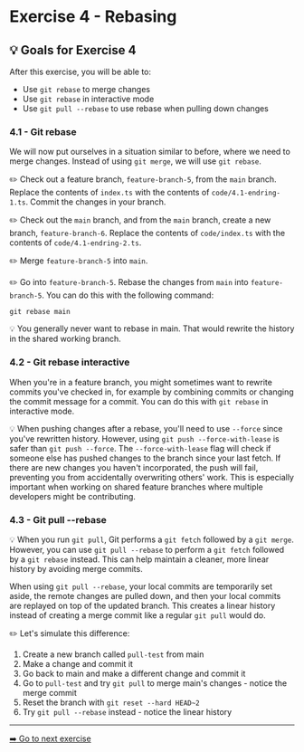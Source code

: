 # Exercise 4 - Rebasing

## :bulb: Goals for Exercise 4

After this exercise, you will be able to:

- Use `git rebase` to merge changes
- Use `git rebase` in interactive mode
- Use `git pull --rebase` to use rebase when pulling down changes

### 4.1 - Git rebase

We will now put ourselves in a situation similar to before, where we need to merge changes. Instead of using `git merge`, we will use `git rebase`.

:pencil2: Check out a feature branch, `feature-branch-5`, from the `main` branch. Replace the contents of `index.ts` with the contents of `code/4.1-endring-1.ts`. Commit the changes in your branch.

:pencil2: Check out the `main` branch, and from the `main` branch, create a new branch, `feature-branch-6`. Replace the contents of `code/index.ts` with the contents of `code/4.1-endring-2.ts`.

:pencil2: Merge `feature-branch-5` into `main`.

:pencil2: Go into `feature-branch-5`. Rebase the changes from `main` into `feature-branch-5`. You can do this with the following command:

```
git rebase main
```

:bulb: You generally never want to rebase in main. That would rewrite the history in the shared working branch.

### 4.2 - Git rebase interactive

When you're in a feature branch, you might sometimes want to rewrite commits you've checked in, for example by combining commits or changing the commit message for a commit. You can do this with `git rebase` in interactive mode.

:bulb: When pushing changes after a rebase, you'll need to use `--force` since you've rewritten history. However, using `git push --force-with-lease` is safer than `git push --force`. The `--force-with-lease` flag will check if someone else has pushed changes to the branch since your last fetch. If there are new changes you haven't incorporated, the push will fail, preventing you from accidentally overwriting others' work. This is especially important when working on shared feature branches where multiple developers might be contributing.

### 4.3 - Git pull --rebase

:bulb: When you run `git pull`, Git performs a `git fetch` followed by a `git merge`. However, you can use `git pull --rebase` to perform a `git fetch` followed by a `git rebase` instead. This can help maintain a cleaner, more linear history by avoiding merge commits.

When using `git pull --rebase`, your local commits are temporarily set aside, the remote changes are pulled down, and then your local commits are replayed on top of the updated branch. This creates a linear history instead of creating a merge commit like a regular `git pull` would do.

:pencil2:  Let's simulate this difference:
1. Create a new branch called `pull-test` from main
2. Make a change and commit it
3. Go back to main and make a different change and commit it
4. Go to `pull-test` and try `git pull` to merge main's changes - notice the merge commit
5. Reset the branch with `git reset --hard HEAD~2`
6. Try `git pull --rebase` instead - notice the linear history

---

[:arrow_right: Go to next exercise](../exercise-5/README.md)
